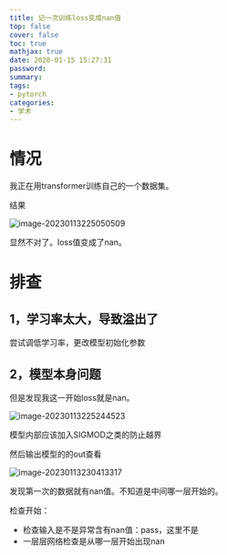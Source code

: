 ```yaml
---
title: 记一次训练loss变成nan值
top: false
cover: false
toc: true
mathjax: true
date: 2020-01-15 15:27:31
password:
summary:
tags:
- pytorch
categories:
- 学术
---
```

# 情况

我正在用transformer训练自己的一个数据集。

结果

![image-20230113225050509](https://cdn.jsdelivr.net/gh/kengerlwl/kengerlwl.github.io/image/230e647f418926abc0ab069056ffffcc/f01a7096b9af0e7a9bd59545b305176c.png)



显然不对了。loss值变成了nan。



# 排查



## 1，学习率太大，导致溢出了

尝试调低学习率，更改模型初始化参数





## 2，模型本身问题

但是发现我这一开始loss就是nan。

![image-20230113225244523](https://cdn.jsdelivr.net/gh/kengerlwl/kengerlwl.github.io/image/230e647f418926abc0ab069056ffffcc/e940bd1bfb7e3ff654485b6b43fa0cb2.png)

模型内部应该加入SIGMOD之类的防止越界



然后输出模型的的out查看

![image-20230113230413317](https://cdn.jsdelivr.net/gh/kengerlwl/kengerlwl.github.io/image/230e647f418926abc0ab069056ffffcc/91eb7485cd11e2576e3159d19da24927.png)

发现第一次的数据就有nan值。不知道是中间哪一层开始的。



检查开始：

- 检查输入是不是异常含有nan值：pass，这里不是
- 一层层网络检查是从哪一层开始出现nan